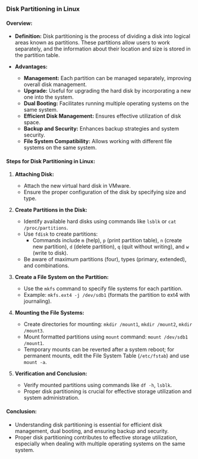 ### Disk Partitioning in Linux

#### Overview:

- **Definition:** Disk partitioning is the process of dividing a disk into logical areas known as partitions. These partitions allow users to work separately, and the information about their location and size is stored in the partition table.
  
- **Advantages:**
  - **Management:** Each partition can be managed separately, improving overall disk management.
  - **Upgrade:** Useful for upgrading the hard disk by incorporating a new one into the system.
  - **Dual Booting:** Facilitates running multiple operating systems on the same system.
  - **Efficient Disk Management:** Ensures effective utilization of disk space.
  - **Backup and Security:** Enhances backup strategies and system security.
  - **File System Compatibility:** Allows working with different file systems on the same system.

#### Steps for Disk Partitioning in Linux:

1. **Attaching Disk:**
   - Attach the new virtual hard disk in VMware.
   - Ensure the proper configuration of the disk by specifying size and type.

2. **Create Partitions in the Disk:**
   - Identify available hard disks using commands like `lsblk` or `cat /proc/partitions`.
   - Use `fdisk` to create partitions:
     - Commands include `m` (help), `p` (print partition table), `n` (create new partition), `d` (delete partition), `q` (quit without writing), and `w` (write to disk).
   - Be aware of maximum partitions (four), types (primary, extended), and combinations.

3. **Create a File System on the Partition:**
   - Use the `mkfs` command to specify file systems for each partition.
   - Example: `mkfs.ext4 -j /dev/sdb1` (formats the partition to ext4 with journaling).

4. **Mounting the File Systems:**
   - Create directories for mounting: `mkdir /mount1`, `mkdir /mount2`, `mkdir /mount3`.
   - Mount formatted partitions using `mount` command: `mount /dev/sdb1 /mount1`.
   - Temporary mounts can be reverted after a system reboot; for permanent mounts, edit the File System Table (`/etc/fstab`) and use `mount -a`.

5. **Verification and Conclusion:**
   - Verify mounted partitions using commands like `df -h`, `lsblk`.
   - Proper disk partitioning is crucial for effective storage utilization and system administration.

#### Conclusion:

- Understanding disk partitioning is essential for efficient disk management, dual booting, and ensuring backup and security.
- Proper disk partitioning contributes to effective storage utilization, especially when dealing with multiple operating systems on the same system.
